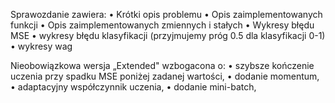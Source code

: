 Sprawozdanie zawiera:
• Krótki opis problemu
• Opis zaimplementowanych funkcji
• Opis zaimplementowanych zmiennych i stałych
• Wykresy błędu MSE 
• wykresy błędu klasyfikacji (przyjmujemy próg 0.5 dla klasyfikacji 0-1)
• wykresy wag


Nieobowiązkowa wersja „Extended" wzbogacona o:
• szybsze kończenie uczenia przy spadku MSE poniżej zadanej wartości,
• dodanie momentum,
• adaptacyjny współczynnik uczenia,
• dodanie mini-batch,

 
